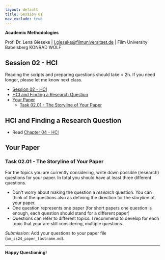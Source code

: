 ```yaml
---
layout: default
title: Session 01
nav_exclude: true
---
```


**Academic Methodologies**
  
Prof. Dr. Lena Gieseke \| l.gieseke@filmuniversitaet.de \| Film University Babelsberg KONRAD WOLF

## Session 02 - HCI

Reading the scripts and preparing questions should take < 2h. If you need longer, please let me know next class.

* [Session 02 - HCI](#session-02---hci)
* [HCI and Finding a Research Question](#hci-and-finding-a-research-question)
* [Your Paper](#your-paper)
    * [Task 02.01 - The Storyline of Your Paper](#task-0201---the-storyline-of-your-paper)



## HCI and Finding a Research Question

* Read [Chapter 04 - HCI](../../02_scripts/am_ss23_04_hci_script.md)


## Your Paper

### Task 02.01 - The Storyline of Your Paper

For the topics you are currently considering, write down possible (research) questions for your paper. In total you should have at least three different questions.

* Don't worry about making the question a *research* question. You can think of the questions also as defining the direction for the *storyline* of your paper.
* One question represents one paper (for short papers one question is enough, each question should stand for a different paper)
* Questions can refer to different topics. I recommend to develop for each topic that your are still considering, multiple questions.
  
*Submission:* Add your questions to your paper file (`am_ss24_paper_lastname.md`).


---

**Happy Questioning!**
